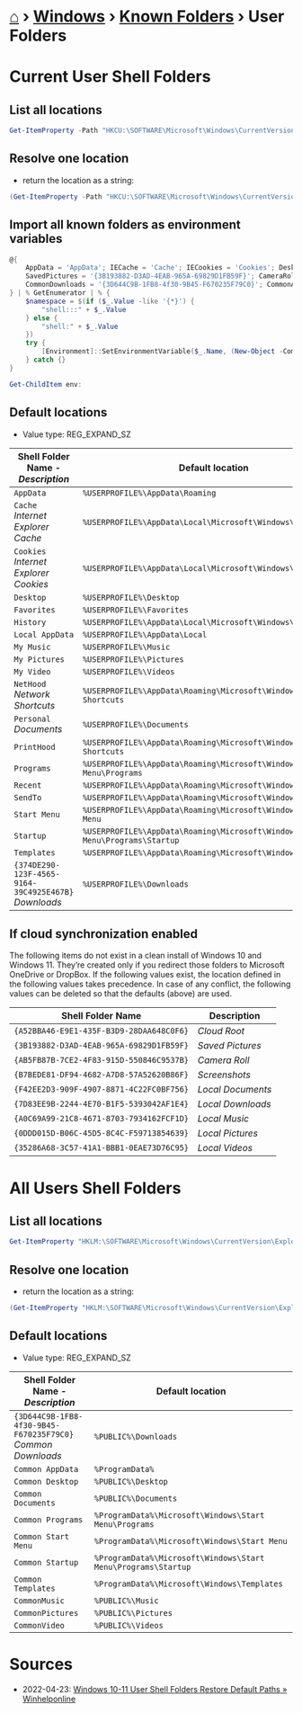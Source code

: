 # [⌂](../../README.md) › [Windows](../../README.md#windows) › [Known Folders](known-folders.md) › User Folders


# Current User Shell Folders


## List all locations

```powershell
Get-ItemProperty -Path "HKCU:\SOFTWARE\Microsoft\Windows\CurrentVersion\Explorer\User Shell Folders" | select * -Exclude "PS*"
```

## Resolve one location

- return the location as a string:

```powershell
(Get-ItemProperty -Path "HKCU:\SOFTWARE\Microsoft\Windows\CurrentVersion\Explorer\User Shell Folders")."{374DE290-123F-4565-9164-39C4925E467B}"
```

## Import all known folders as environment variables

```powershell
@{
    AppData = 'AppData'; IECache = 'Cache'; IECookies = 'Cookies'; Desktop = 'Desktop'; Favorites = 'Favorites'; History = 'History'; LocalAppData = 'Local AppData'; MyMusic = 'My Music'; MyPictures = 'My Pictures'; MyVideos = 'My Video'; MyDocuments = 'Personal'; MyDownloads = '{374DE290-123F-4565-9164-39C4925E467B}'; NetworkShortcuts = 'NetHood'; PrinterShortcuts = 'PrintHood'; Programs = 'Programs'; Recent = 'Recent'; SendTo = 'SendTo'; StartMenu = 'Start Menu'; Startup = 'Startup'; Templates = 'Templates'; CloudRoot = '{A52BBA46-E9E1-435F-B3D9-28DAA648C0F6}';
    SavedPictures = '{3B193882-D3AD-4EAB-965A-69829D1FB59F}'; CameraRoll = '{AB5FB87B-7CE2-4F83-915D-550846C9537B}'; Screenshots = '{B7BEDE81-DF94-4682-A7D8-57A52620B86F}'; LocalDocuments = '{F42EE2D3-909F-4907-8871-4C22FC0BF756}'; LocalDownloads = '{7D83EE9B-2244-4E70-B1F5-5393042AF1E4}'; LocalMusic = '{A0C69A99-21C8-4671-8703-7934162FCF1D}'; LocalPictures = '{0DDD015D-B06C-45D5-8C4C-F59713854639}'; LocalVideos = '{35286A68-3C57-41A1-BBB1-0EAE73D76C95}';
    CommonDownloads = '{3D644C9B-1FB8-4f30-9B45-F670235F79C0}'; CommonAppData = 'Common AppData'; CommonDesktop = 'Common Desktop'; CommonDocuments = 'Common Documents'; CommonPrograms = 'Common Programs'; CommonStartMenu = 'Common Start Menu'; CommonStartup = 'Common Startup'; CommonTemplates = 'Common Templates'; CommonMusic = 'CommonMusic'; CommonPictures = 'CommonPictures'; CommonVideos = 'CommonVideo';
} | % GetEnumerator | % {
    $namespace = $(if ($_.Value -like '{*}') {
        "shell:::" + $_.Value
    } else {
        "shell:" + $_.Value
    })
    try {
        [Environment]::SetEnvironmentVariable($_.Name, (New-Object -ComObject Shell.Application).NameSpace($namespace).Self.Path)
    } catch {}
}
```

```powershell
Get-ChildItem env:
```


## Default locations

- Value type: REG_EXPAND_SZ

| Shell Folder Name - _Description_                         | Default location                                                              |
| --------------------------------------------------------- | ----------------------------------------------------------------------------- |
| `AppData`                                                 | `%USERPROFILE%\AppData\Roaming`                                               |
| `Cache` <br> _Internet Explorer Cache_                    | `%USERPROFILE%\AppData\Local\Microsoft\Windows\INetCache`                     |
| `Cookies` <br> _Internet Explorer Cookies_                | `%USERPROFILE%\AppData\Local\Microsoft\Windows\INetCookies`                   |
| `Desktop`                                                 | `%USERPROFILE%\Desktop`                                                       |
| `Favorites`                                               | `%USERPROFILE%\Favorites`                                                     |
| `History`                                                 | `%USERPROFILE%\AppData\Local\Microsoft\Windows\History`                       |
| `Local AppData`                                           | `%USERPROFILE%\AppData\Local`                                                 |
| `My Music`                                                | `%USERPROFILE%\Music`                                                         |
| `My Pictures`                                             | `%USERPROFILE%\Pictures`                                                      |
| `My Video`                                                | `%USERPROFILE%\Videos`                                                        |
| `NetHood` <br> _Network Shortcuts_                        | `%USERPROFILE%\AppData\Roaming\Microsoft\Windows\Network Shortcuts`           |
| `Personal` <br> _Documents_                               | `%USERPROFILE%\Documents`                                                     |
| `PrintHood`                                               | `%USERPROFILE%\AppData\Roaming\Microsoft\Windows\Printer Shortcuts`           |
| `Programs`                                                | `%USERPROFILE%\AppData\Roaming\Microsoft\Windows\Start Menu\Programs`         |
| `Recent`                                                  | `%USERPROFILE%\AppData\Roaming\Microsoft\Windows\Recent`                      |
| `SendTo`                                                  | `%USERPROFILE%\AppData\Roaming\Microsoft\Windows\SendTo`                      |
| `Start Menu`                                              | `%USERPROFILE%\AppData\Roaming\Microsoft\Windows\Start Menu`                  |
| `Startup`                                                 | `%USERPROFILE%\AppData\Roaming\Microsoft\Windows\Start Menu\Programs\Startup` |
| `Templates`                                               | `%USERPROFILE%\AppData\Roaming\Microsoft\Windows\Templates`                   |
| `{374DE290-123F-4565-9164-39C4925E467B}` <br> _Downloads_ | `%USERPROFILE%\Downloads`                                                     |


## If cloud synchronization enabled

The following items do not exist in a clean install of Windows 10 and Windows 11. They’re created only if you redirect those folders to Microsoft OneDrive or DropBox. If the following values exist, the location defined in the following values takes precedence. In case of any conflict, the following values can be deleted so that the defaults (above) are used.

| Shell Folder Name                        | Description       |
| ---------------------------------------- | ----------------- |
| `{A52BBA46-E9E1-435F-B3D9-28DAA648C0F6}` | _Cloud Root_      |
| `{3B193882-D3AD-4EAB-965A-69829D1FB59F}` | _Saved Pictures_  |
| `{AB5FB87B-7CE2-4F83-915D-550846C9537B}` | _Camera Roll_     |
| `{B7BEDE81-DF94-4682-A7D8-57A52620B86F}` | _Screenshots_     |
| `{F42EE2D3-909F-4907-8871-4C22FC0BF756}` | _Local Documents_ |
| `{7D83EE9B-2244-4E70-B1F5-5393042AF1E4}` | _Local Downloads_ |
| `{A0C69A99-21C8-4671-8703-7934162FCF1D}` | _Local Music_     |
| `{0DDD015D-B06C-45D5-8C4C-F59713854639}` | _Local Pictures_  |
| `{35286A68-3C57-41A1-BBB1-0EAE73D76C95}` | _Local Videos_    |


# All Users Shell Folders

## List all locations

```powershell
Get-ItemProperty "HKLM:\SOFTWARE\Microsoft\Windows\CurrentVersion\Explorer\User Shell Folders" | select * -Exclude "PS*"
```

## Resolve one location

- return the location as a string:

```powershell
(Get-ItemProperty "HKLM:\SOFTWARE\Microsoft\Windows\CurrentVersion\Explorer\User Shell Folders")."Common AppData"
```


## Default locations

- Value type: REG_EXPAND_SZ

| Shell Folder Name - _Description_                                | Default location                                              |
| ---------------------------------------------------------------- | ------------------------------------------------------------- |
| `{3D644C9B-1FB8-4f30-9B45-F670235F79C0}` <br> _Common Downloads_ | `%PUBLIC%\Downloads`                                          |
| `Common AppData`                                                 | `%ProgramData%`                                               |
| `Common Desktop`                                                 | `%PUBLIC%\Desktop`                                            |
| `Common Documents`                                               | `%PUBLIC%\Documents`                                          |
| `Common Programs`                                                | `%ProgramData%\Microsoft\Windows\Start Menu\Programs`         |
| `Common Start Menu`                                              | `%ProgramData%\Microsoft\Windows\Start Menu`                  |
| `Common Startup`                                                 | `%ProgramData%\Microsoft\Windows\Start Menu\Programs\Startup` |
| `Common Templates`                                               | `%ProgramData%\Microsoft\Windows\Templates`                   |
| `CommonMusic`                                                    | `%PUBLIC%\Music`                                              |
| `CommonPictures`                                                 | `%PUBLIC%\Pictures`                                           |
| `CommonVideo`                                                    | `%PUBLIC%\Videos`                                             |



# Sources

- 2022-04-23: [Windows 10-11 User Shell Folders Restore Default Paths » Winhelponline](https://www.winhelponline.com/blog/windows-10-shell-folders-paths-defaults-restore/)